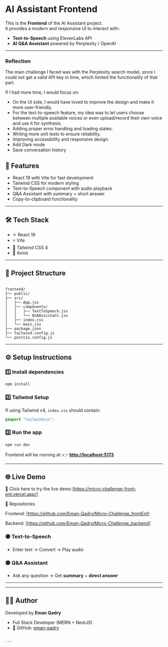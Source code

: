 
#  AI Assistant Frontend

This is the **Frontend** of the AI Assistant project.  
It provides a modern and responsive UI to interact with:
-  **Text-to-Speech** using ElevenLabs API  
-  **AI Q&A Assistant** powered by Perplexity / OpenAI  

---

### Reflection
The main challenge I faced was with the Perplexity search model, since I could not get a valid API key in time, which limited the functionality of that part.  

If I had more time, I would focus on:  
- On the UI side, I would have loved to improve the design and make it more user-friendly.  
- For the text-to-speech feature, my idea was to let users choose between multiple available voices or even upload/record their own voice and use it for synthesis.  
- Adding proper error handling and loading states.   
- Writing more unit tests to ensure reliability.  
- Improving accessibility and responsive design.
- Add Dark mode
- Save conversation history

## 🚀 Features
- React 19 with Vite for fast development  
- Tailwind CSS for modern styling  
- Text-to-Speech component with audio playback  
- Q&A Assistant with summary + short answer  
- Copy-to-clipboard functionality  

---

## 🛠️ Tech Stack
- ⚛️ React 19
- ⚡ Vite
- 🎨 Tailwind CSS 4
- 🔗 Axios

---

## 📂 Project Structure
```

frontend/
├── public/
├── src/
│   ├── App.jsx
│   ├── components/
│   │   ├── TextToSpeech.jsx
│   │   └── QnAAssistant.jsx
│   ├── index.css
│   └── main.jsx
├── package.json
├── tailwind.config.js
└── postcss.config.js

````

---

## ⚙️ Setup Instructions

### 1️⃣ Install dependencies
```bash
npm install
````

### 2️⃣ Tailwind Setup

If using Tailwind v4, `index.css` should contain:

```css
@import "tailwindcss";
```

### 3️⃣ Run the app

```bash
npm run dev
```

Frontend will be running at:
👉 **[http://localhost:5173](http://localhost:5173)**

---

##  🌐 Live Demo

🔗 Click here to try the live demo [https://micro-challenge-front-ent.vercel.app/]

📌 Repositories

Frontend: [https://github.com/Eman-Qadry/Micro-Challenge_frontEnt]

Backend: [https://github.com/Eman-Qadry/Micro-Challenge_backend]

### 🟣 Text-to-Speech

* Enter text → Convert → Play audio

### 🟣 Q\&A Assistant

* Ask any question → Get **summary** + **direct answer**

---

---

## 👩‍💻 Author

Developed by **Eman Qadry**

* Full Stack Developer (MERN + NestJS)
* 💼 GitHub: [eman-qadry](https://github.com/Eman-Qadry)

```

---


```
